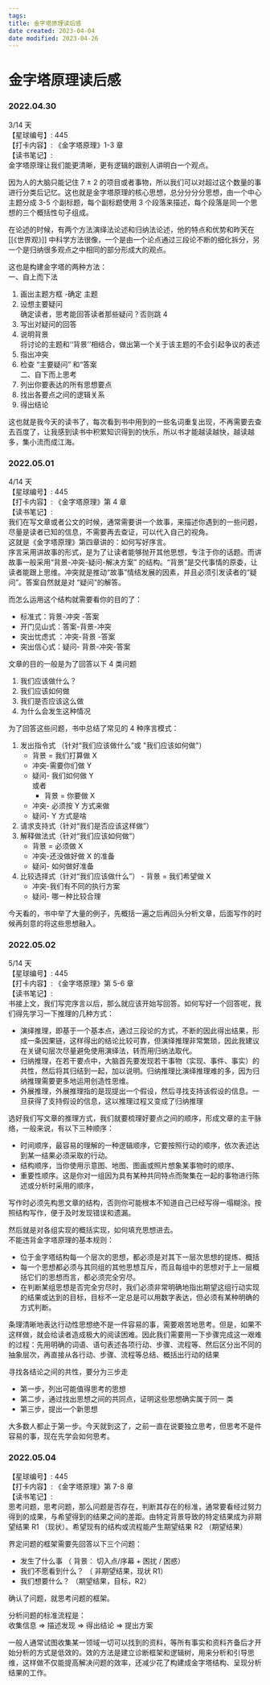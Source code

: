 ```yaml
---
tags:
title: 金字塔原理读后感
date created: 2023-04-04
date modified: 2023-04-26
---
```


# 金字塔原理读后感

### 2022.04.30

3/14 天  
【星球编号】: 445  
【打卡内容】: 《金字塔原理》1-3 章  
【读书笔记】:  
金字塔原理让我们能更清晰，更有逻辑的跟别人讲明白一个观点。

因为人的大脑只能记住 7 ± 2 的项目或者事物，所以我们可以对超过这个数量的事进行分类后记忆。这也就是金字塔原理的核心思想，总分分分分思想，由一个中心主题分成 3-5 个副标题，每个副标题使用 3 个段落来描述，每个段落是同一个思想的三个概括性句子组成。

在论述的时候，有两个方法演绎法论述和归纳法论述，他的特点和优势和昨天在 [[《世界观》]] 中科学方法很像，一个是由一个论点通过三段论不断的细化拆分，另一个是归纳很多观点之中相同的部分形成大的观点。

这也是构建金字塔的两种方法：  
一、自上而下法

1. 画出主题方框 -确定 主题
2. 设想主要疑问  
   确定读者，思考能回答读者那些疑问？否则跳 4
3. 写出对疑问的回答
4. 说明背景  
   将讨论的主题和‘‘背景’’相结合，做出第一个关于该主题的不会引起争议的表述
5. 指出冲突
6. 检查 “主要疑问” 和“答案  
   二、自下而上思考
7. 列出你要表达的所有思想要点
8. 找出各要点之间的逻辑关系
9. 得出结论

这也就是我今天的读书了，每次看到书中用到的一些名词重复出现，不再需要去查去百度了，让我感到读书中积累知识得到的快乐，所以书才能越读越快，越读越多，集小流而成江海。

### 2022.05.01

4/14 天  
【星球编号】: 445  
【打卡内容】: 《金字塔原理》第 4 章  
【读书笔记】:  
我们在写文章或者公文的时候，通常需要讲一个故事，来描述你遇到的一些问题，尽量是读者已知的信息，不需要再去查证，可以代入自己的视角。  
这就是《金字塔原理》第四章讲的：如何写好序言。  
序言采用讲故事的形式，是为了让读者能够抛开其他思想，专注于你的话题。而讲故事一般采用“背景-冲突-疑问-解决方案” 的结构。“背景”是交代事情的原委，让读者能跟上思维。冲突就是推动“故事”情结发展的因素，并且必须引发读者的“疑问”。答案自然就是对 “疑问”的解答。

而怎么运用这个结构就需要看你的目的了：

- 标准式：背景-冲突 -答案
- 开门见山式：答案-背景-冲突
- 突出忧虑式 ：冲突-背景 -答案
- 突出信心式：疑问- 背景-冲突-答案

文章的目的一般是为了回答以下 4 类问题

1. 我们应该做什么？
2. 我们应该如何做
3. 我们是否应该这么做
4. 为什么会发生这种情况

为了回答这些问题，书中总结了常见的 4 种序言模式：

1. 发出指令式 （针对“我们应该做什么”或 "我们应该如何做"）
   - 背景 = 我们打算做 X
   - 冲突-需要你们做 Y
   - 疑问- 我们如何做 Y  
     或者
     - 背景 = 你要做 X
   - 冲突- 必须按 Y 方式来做
   - 疑问- Y 方式是啥
2. 请求支持式（针对“我们是否应该这样做”）
3. 解释做法式（针对“我们应该如何做”）
   - 背景 = 必须做 X
   - 冲突-还没做好做 X 的准备
   - 疑问- 如何做好准备
4. 比较选择式（针对“我们应该做什么”） - 背景 = 我们希望做 X
   - 冲突-我们有不同的执行方案
   - 疑问- 哪一种比较合理

今天看的，书中举了大量的例子，先概括一遍之后再回头分析文章，后面写作的时候再刻意的将这些思想融入。

### 2022.05.02

5/14 天  
【星球编号】: 445  
【打卡内容】: 《金字塔原理》第 5-6 章  
【读书笔记】:  
书接上文，我们写完序言以后，那么就应该开始写回答。如何写好一个回答呢，我们得先学习一下推理的几种方式：

- 演绎推理，即基于一个基本点，通过三段论的方式，不断的因此得出结果，形成一条因果链，这样得出的结论比较可靠，但演绎推理非常繁琐，因此我建议在关键句层次尽量避免使用演绎法，转而用归纳法取代。
- 归纳推理，在若干要点中，大脑首先要发现若干事物（实现、事件、事实）的共性，然后将其归结到一起，加以说明。归纳推理比演绎推理难的多，因为归纳推理需要更多地运用创造性思维。
- 外展推理，外展推理指的是现提出一个假设，然后寻找支持该假设的信息。一旦获得了支持假设的信息，这以推理过程又变成了归纳推理

选好我们写文章的推理方式，我们就要梳理好要点之间的顺序，形成文章的主干脉络，一般来说，有以下三种顺序：

- 时间顺序，最容易的理解的一种逻辑顺序，它要按照行动的顺序，依次表述达到某一结果必须采取的行动。
- 结构顺序，当你使用示意图、地图、图画或照片想象某事物时的顺序、
- 重要性顺序。这是你对一组因为具有某种共同特点而聚集在一起的事物进行陈述或分析时采用的顺序，

写作时必须先构思文章的结构，否则你可能根本不知道自己已经写得一塌糊涂。按照结构写作，便于及时发现错误和遗漏。

然后就是对各组实现的概括实现，如何填充思想进去。  
不能违背金字塔原理的基本规则：

- 位于金字塔结构每一个层次的思想，都必须是对其下一层次思想的提炼、概括
- 每一个思想都必须与其同组的其他思想互斥，而且每组中的思想对于上一层概括它们的思想而言，都必须完全穷尽。
- 在判断某组思想是否完全穷尽时，我们必须非常明确地指出期望这组行动实现的结果或达到的目标，目标不一定总是可以用数字表达，但必须有某种明确的方式判断。

条理清晰地表达行动性思想绝不是一件容易的事，需要艰苦地思考。但是，如果不这样做，就会给读者造成极大的阅读困难。因此我们需要用一下步骤完成这一艰难的过程：先用明确的词语、语句表述各项行动、步骤、流程等、然后区分出不同的抽象层次，再直接从各行动、步骤、流程等总结、概括出行动的结果

寻找各结论之间的共性，要分为三步走

- 第一步，列出可能值得思考的思想
- 第二步，通过找出思想之间的共同点，证明这些思想确实属于同一 类
- 第三步，提出一个新思想

大多数人都止于第一步。今天就到这了，之前一直在说要独立思考，但思考不是件容易的事，现在先学会如何思考。

### 2022.05.04

【星球编号】: 445  
【打卡内容】: 《金字塔原理》第 7-8 章  
【读书笔记】:  
思考问题，思考问题，那么问题是否存在，判断其存在的标准，通常要看经过努力得到的成果，与希望得到的结果之间的差距。由特定背景导致的特定结果成为非期望结果 R1 （现状）。希望现有的结构或流程能产生期望结果 R2 （期望结果）

界定问题的框架需要先回答以下三个问题：

- 发生了什么事 （ 背景： 切入点/序幕 + 困扰 / 困惑）
- 我们不愿看到什么？ （ 非期望结果，现状 R1）
- 我们想要什么？ （期望结果，目标，R2）

确认了问题，就思考问题的框架。

分析问题的标准流程是：  
收集信息 => 描述发现 => 得出结论 => 提出方案

一般人通常试图收集某一领域一切可以找到的资料，等所有事实和资料齐备后才开始分析的方式是低效的。效的方法是建立诊断框架和逻辑树，用来分析和引导思维，这样做不仅能提高解决问题的效率，还减少花了构建成金字塔结构、呈现分析结果的工作。
